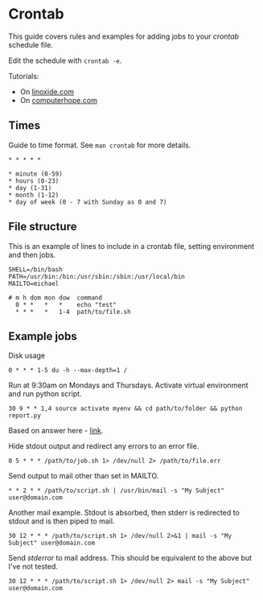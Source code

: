 # Crontab

This guide covers rules and examples for adding jobs to your _crontab_ schedule file.

Edit the schedule with `crontab -e`.

Tutorials:
- On [linoxide.com](https://linoxide.com/linux-how-to/schedule-job-linux-commands/)
- On [computerhope.com](https://www.computerhope.com/unix/ucrontab.htm)


## Times

Guide to time format. See `man crontab` for more details.

```
* * * * *

* minute (0-59)
* hours (0-23)
* day (1-31)
* month (1-12)
* day of week (0 - 7 with Sunday as 0 and 7)
```

## File structure

This is an example of lines to include in a crontab file, setting environment and then jobs.

```
SHELL=/bin/bash
PATH=/usr/bin:/bin:/usr/sbin:/sbin:/usr/local/bin
MAILTO=michael

# m h dom mon dow  command
  0 * *   *   *    echo "test"
  * * *   *   1-4  path/to/file.sh

```

## Example jobs

Disk usage

`0 * * * 1-5 du -h --max-depth=1 /`

Run at 9:30am on Mondays and Thursdays. Activate virtual environment and run python script.

`30 9 * * 1,4 source activate myenv && cd path/to/folder && python report.py`

Based on answer here - [link](https://superuser.com/questions/122246/how-can-i-view-results-of-my-cron-jobs).

Hide stdout output and redirect any errors to an error file.

`0 5 * * * /path/to/job.sh 1> /dev/null 2> /path/to/file.err`

Send output to mail other than set in MAILTO.

`* * 2 * * /path/to/script.sh | /usr/bin/mail -s "My Subject" user@domain.com`

Another mail example. Stdout is absorbed, then stderr is redirected to stdout and is then piped to mail.

`30 12 * * * /path/to/script.sh 1> /dev/null 2>&1 | mail -s "My Subject" user@domain.com`

Send _stderror_ to mail address. This should be equivalent to the above but I've not tested.

`30 12 * * * /path/to/script.sh 1> /dev/null 2> mail -s "My Subject" user@domain.com`
